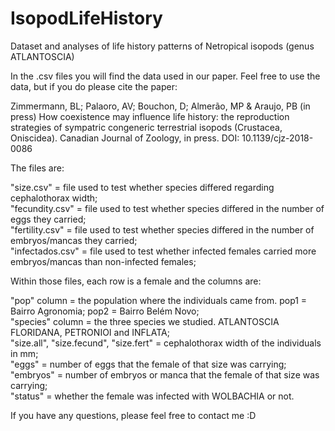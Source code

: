 # IsopodLifeHistory
Dataset and analyses of life history patterns of Netropical isopods (genus ATLANTOSCIA)

In the .csv files you will find the data used in our paper. Feel free to use the data, but if you do please cite the paper:<br/>

Zimmermann, BL; Palaoro, AV; Bouchon, D; Almerão, MP & Araujo, PB (in press) How coexistence may influence life history: the reproduction strategies of sympatric congeneric terrestrial isopods (Crustacea, Oniscidea). Canadian Journal of Zoology, in press. DOI: 10.1139/cjz-2018-0086<br/>

The files are: <br/>


"size.csv" = file used to test whether species differed regarding cephalothorax width;<br/>
"fecundity.csv" = file used to test whether species differed in the number of eggs they carried;<br/>
"fertility.csv" = file used to test whether species differed in the number of embryos/mancas they carried;<br/>
"infectados.csv" = file used to test whether infected females carried more embryos/mancas than non-infected females;<br/>

Within those files, each row is a female and the columns are: <br/>

"pop" column = the population where the individuals came from. pop1 = Bairro Agronomia; pop2 = Bairro Belém Novo;<br/>
"species" column = the three species we studied. ATLANTOSCIA FLORIDANA, PETRONIOI and INFLATA;<br/>
"size.all", "size.fecund", "size.fert" = cephalothorax width of the individuals in mm;<br/>
"eggs" = number of eggs that the female of that size was carrying;<br/>
"embryos" = number of embryos or manca that the female of that size was carrying;<br/>
"status" = whether the female was infected with WOLBACHIA or not.<br/>

If you have any questions, please feel free to contact me :D
